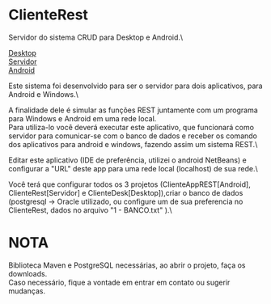 # ClienteRest
Servidor do sistema CRUD para Desktop e Android.\

[Desktop](https://github.com/diegodls/ClienteDesk)\
[Servidor](https://github.com/diegodls/ClienteRest)\
[Android](https://github.com/diegodls/ClienteAppREST)

Este sistema foi desenvolvido para ser o servidor para dois aplicativos, para Android e Windows.\

A finalidade dele é simular as funções REST juntamente com um programa para Windows e Android em uma rede local.\
Para utiliza-lo você deverá executar este aplicativo, que funcionará como servidor para comunicar-se com o banco de dados e receber os comando dos aplicativos para android e windows, fazendo assim um sistema REST.\

Editar este aplicativo (IDE de preferência, utilizei o android NetBeans) e configurar a "URL" deste app para uma rede local (localhost) de sua rede.\

Você terá que configurar todos os 3 projetos (ClienteAppREST[Android], ClienteRest[Servidor] e ClienteDesk[Desktop]),criar o banco de dados (postgresql -> Oracle utilizado, ou configure um de sua preferencia no ClienteRest, dados no arquivo "1 - BANCO.txt" ).\

# NOTA
Biblioteca Maven e PostgreSQL necessárias, ao abrir o projeto, faça os downloads.\
Caso necessário, fique a vontade em entrar em contato ou sugerir mudanças.
